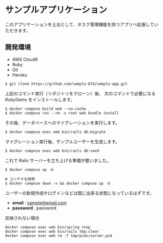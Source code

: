 # サンプルアプリケーション

このアプリケーションを土台として、タスク管理機能を持つアプリへ拡張していただきます。

## 開発環境

- AWS Cloud9
- Ruby
- Git
- Heroku

```
$ git clone https://github.com/sample-874/sample-app.git
```

上記のコマンド実行（リポジトリをクローン）後、
次のコマンドで必要になる RubyGems をインストールします。

```
$ docker compose build web --no-cache
$ docker compose run --rm -u root web bundle install
```

その後、データベースへのマイグレーションを実行します。

```
$ docker compose exec web bin/rails db:migrate
```

マイグレーション実行後、サンプルユーザーを生成します。

```
$ docker compose exec web bin/rails db:seed
```

これで Rails サーバーを立ち上げる準備が整いました。

```
$ docker compose up -d

# コンテナを削除
$ docker compose down -v && docker compose up -d
```

ユーザーの新規作成やログインなどは既に出来る状態になっているはずです。

- **email** : sample@email.com
- **password** : password

反映されない場合

```
docker compose exec web bin/spring stop
docker compose exec web bin/rails tmp:clear
docker compose exec web rm -f tmp/pids/server.pid
```
